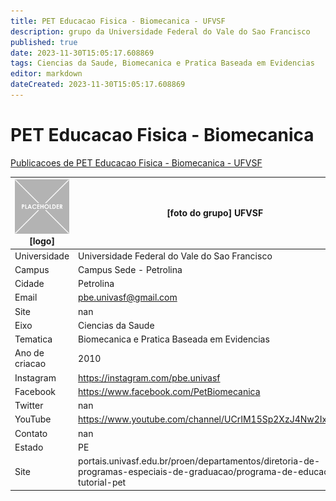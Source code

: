 ```yaml
---
title: PET Educacao Fisica - Biomecanica - UFVSF
description: grupo da Universidade Federal do Vale do Sao Francisco
published: true
date: 2023-11-30T15:05:17.608869
tags: Ciencias da Saude, Biomecanica e Pratica Baseada em Evidencias
editor: markdown
dateCreated: 2023-11-30T15:05:17.608869
---
```


# PET Educacao Fisica - Biomecanica

[Publicacoes de PET Educacao Fisica - Biomecanica - UFVSF](/atividade/256PETEducacaoFisicaBiomecanicaUFVSF/feed)

| ![placeholder.png](/placeholder.png) [logo] | [foto do grupo] UFVSF         |
| ------------------------------------------- | ------------------------------------------------- |
| Universidade                                | Universidade Federal do Vale do Sao Francisco      |
| Campus                                      | Campus Sede - Petrolina            |
| Cidade                                      | Petrolina             |
| Email                                       | pbe.univasf@gmail.com             |
| Site                                        | nan              |
| Eixo                                        | Ciencias da Saude              |
| Tematica                                    | Biomecanica e Pratica Baseada em Evidencias          |
| Ano de criacao                              | 2010        |
| Instagram                                   | https://instagram.com/pbe.univasf         |
| Facebook                                    | https://www.facebook.com/PetBiomecanica          |
| Twitter                                     | nan           |
| YouTube                                     | https://www.youtube.com/channel/UCrIM15Sp2XzJ4Nw2IxiE2zw           |
| Contato                                     | nan         |
| Estado                                      |  PE            |
| Site                                        | portais.univasf.edu.br/proen/departamentos/diretoria-de-programas-especiais-de-graduacao/programa-de-educacao-tutorial-pet |
